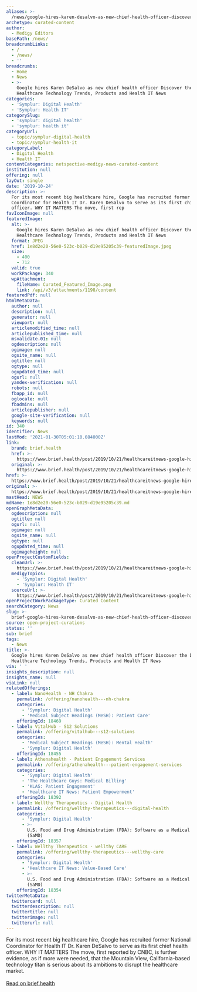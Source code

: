 ```yaml
---
aliases: >-
  /news/google-hires-karen-desalvo-as-new-chief-health-officer-discover-the-digital-healthcare-technology-trends-products-and-health-it-news
archetype: curated-content
author:
  - Medigy Editors
basePath: /news/
breadcrumbLinks:
  - /
  - /news/
  - ''
breadcrumbs:
  - Home
  - News
  - >-
    Google hires Karen DeSalvo as new chief health officer Discover the Digital
    Healthcare Technology Trends, Products and Health IT News
categories:
  - 'Symplur: Digital Health'
  - 'Symplur: Health IT'
categorySlug:
  - 'symplur: digital health'
  - 'symplur: health it'
categoryUrl:
  - topic/symplur-digital-health
  - topic/symplur-health-it
categoryLabel:
  - Digital Health
  - Health IT
contentCategories: netspective-medigy-news-curated-content
institution: null
offering: null
layOut: single
date: '2019-10-24'
description: >-
  For its most recent big healthcare hire, Google has recruited former National
  Coordinator for Health IT Dr. Karen DeSalvo to serve as its first chief health
  officer. WHY IT MATTERS The move, first rep
favIconImage: null
featuredImage:
  alt: >-
    Google hires Karen DeSalvo as new chief health officer Discover the Digital
    Healthcare Technology Trends, Products and Health IT News
  format: JPEG
  href: 1e8d2e20-56e0-523c-b029-d19e95205c39-featuredImage.jpeg
  size:
    - 400
    - 712
  valid: true
  workPackage: 340
  wpAttachment:
    fileName: Curated_Featured_Image.png
    link: /api/v3/attachments/1198/content
featuredPdf: null
htmlMetaData:
  author: null
  description: null
  generator: null
  viewport: null
  articlemodified_time: null
  articlepublished_time: null
  msvalidate.01: null
  ogdescription: null
  ogimage: null
  ogsite_name: null
  ogtitle: null
  ogtype: null
  ogupdated_time: null
  ogurl: null
  yandex-verification: null
  robots: null
  fbapp_id: null
  oglocale: null
  fbadmins: null
  articlepublisher: null
  google-site-verification: null
  keywords: null
id: 340
identifier: News
lastMod: '2021-01-30T05:01:10.084000Z'
link:
  brand: brief.health
  href: >-
    https://www.brief.health/post/2019/10/21/healthcareitnews-google-hires-karen-desalvo-as-new-chief-health-officer/
  original: >-
    https://www.brief.health/post/2019/10/21/healthcareitnews-google-hires-karen-desalvo-as-new-chief-health-officer/
href: >-
  https://www.brief.health/post/2019/10/21/healthcareitnews-google-hires-karen-desalvo-as-new-chief-health-officer/
original: >-
  https://www.brief.health/post/2019/10/21/healthcareitnews-google-hires-karen-desalvo-as-new-chief-health-officer/
mastHead: NEWS
mdName: 1e8d2e20-56e0-523c-b029-d19e95205c39.md
openGraphMetaData:
  ogdescription: null
  ogtitle: null
  ogurl: null
  ogimage: null
  ogsite_name: null
  ogtype: null
  ogupdated_time: null
  ogimageheight: null
openProjectCustomFields:
  cleanUrl: >-
    https://www.brief.health/post/2019/10/21/healthcareitnews-google-hires-karen-desalvo-as-new-chief-health-officer/
  medigyTopics:
    - 'Symplur: Digital Health'
    - 'Symplur: Health IT'
  sourceUrl: >-
    https://www.brief.health/post/2019/10/21/healthcareitnews-google-hires-karen-desalvo-as-new-chief-health-officer/
openProjectWorkPackageType: Curated Content
searchCategory: News
slug: >-
  brief-google-hires-karen-desalvo-as-new-chief-health-officer-discover-the-digital-healthcare-technology-trends-products-and-health-it-news
source: open-project-curations
status: ''
sub: brief
tags:
  - News
title: >-
  Google hires Karen DeSalvo as new chief health officer Discover the Digital
  Healthcare Technology Trends, Products and Health IT News
via: ' '
insights_description: null
insights_name: null
viaLink: null
relatedOfferings:
  - label: NanoHealth - NH Chakra
    permalink: /offering/nanohealth---nh-chakra
    categories:
      - 'Symplur: Digital Health'
      - 'Medical Subject Headings (MeSH): Patient Care'
    offeringId: 18469
  - label: VitalHub - S12 Solutions
    permalink: /offering/vitalhub---s12-solutions
    categories:
      - 'Medical Subject Headings (MeSH): Mental Health'
      - 'Symplur: Digital Health'
    offeringId: 18455
  - label: Athenahealth - Patient Engagement Services
    permalink: /offering/athenahealth---patient-engagement-services
    categories:
      - 'Symplur: Digital Health'
      - 'The Healthcare Guys: Medical Billing'
      - 'KLAS: Patient Engagement'
      - 'Healthcare IT News: Patient Empowerment'
    offeringId: 18392
  - label: Wellthy Therapeutics - Digital Health
    permalink: /offering/wellthy-therapeutics---digital-health
    categories:
      - 'Symplur: Digital Health'
      - >-
        U.S. Food and Drug Administration (FDA): Software as a Medical Device
        (SaMD)
    offeringId: 18357
  - label: Wellthy Therapeutics - wellthy CARE
    permalink: /offering/wellthy-therapeutics---wellthy-care
    categories:
      - 'Symplur: Digital Health'
      - 'Healthcare IT News: Value-Based Care'
      - >-
        U.S. Food and Drug Administration (FDA): Software as a Medical Device
        (SaMD)
    offeringId: 18354
twitterMetaData:
  twittercard: null
  twitterdescription: null
  twittertitle: null
  twitterimage: null
  twitterurl: null
---
```

For its most recent big healthcare hire, Google has recruited former National Coordinator for Health IT Dr. Karen DeSalvo to serve as its first chief health officer. WHY IT MATTERS The move, first reported by CNBC, is further evidence, as if more were needed, that the Mountain View, California-based technology titan is serious about its ambitions to disrupt the healthcare market.<br><br><a target="_blank" href=https://www.brief.health/post/2019/10/21/healthcareitnews-google-hires-karen-desalvo-as-new-chief-health-officer/>Read on brief.health</a>